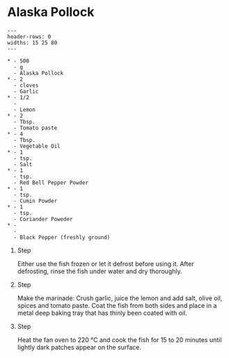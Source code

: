 # Alaska Pollock

```{list-table}
---
header-rows: 0
widths: 15 25 80
---

* - 500
  - g
  - Alaska Pollock
* - 2
  - cloves
  - Garlic
* - 1/2
  -
  - Lemon
* - 2
  - Tbsp.
  - Tomato paste
* - 4
  - Tbsp.
  - Vegetable Oil
* - 1
  - tsp.
  - Salt
* - 1
  - tsp.
  - Red Bell Pepper Powder
* - 1
  - tsp.
  - Cumin Powder
* - 1
  - tsp.
  - Coriander Poweder
* -
  -
  - Black Pepper (freshly ground)
```

1. Step

    Either use the fish frozen or let it defrost before using it. After defrosting, rinse the fish under water and dry thoroughly.

1. Step

    Make the marinade: Crush garlic, juice the lemon and add salt, olive oil, spices and tomato paste. Coat the fish from both sides
    and place in a metal deep baking tray that has thinly been coated with oil.

1. Step

    Heat the fan oven to 220 °C and cook the fish for 15 to 20 minutes until lightly dark patches appear on the surface.

